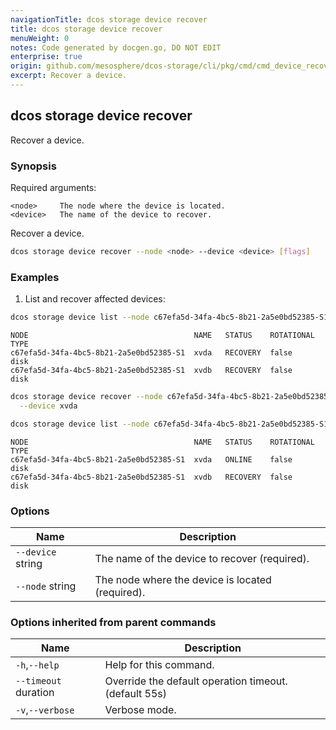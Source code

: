 ```yaml
---
navigationTitle: dcos storage device recover
title: dcos storage device recover
menuWeight: 0
notes: Code generated by docgen.go, DO NOT EDIT
enterprise: true
origin: github.com/mesosphere/dcos-storage/cli/pkg/cmd/cmd_device_recover.go
excerpt: Recover a device.
---
```


## dcos storage device recover

Recover a device.

### Synopsis

Required arguments:

    <node>     The node where the device is located.
    <device>   The name of the device to recover.

Recover a device.

```bash
dcos storage device recover --node <node> --device <device> [flags]
```

### Examples

1. List and recover affected devices:

```bash
dcos storage device list --node c67efa5d-34fa-4bc5-8b21-2a5e0bd52385-S1
```
```
NODE                                     NAME   STATUS    ROTATIONAL  TYPE
c67efa5d-34fa-4bc5-8b21-2a5e0bd52385-S1  xvda   RECOVERY  false       disk
c67efa5d-34fa-4bc5-8b21-2a5e0bd52385-S1  xvdb   RECOVERY  false       disk
```
```bash
dcos storage device recover --node c67efa5d-34fa-4bc5-8b21-2a5e0bd52385-S1 \
  --device xvda

dcos storage device list --node c67efa5d-34fa-4bc5-8b21-2a5e0bd52385-S1
```
```
NODE                                     NAME   STATUS    ROTATIONAL  TYPE
c67efa5d-34fa-4bc5-8b21-2a5e0bd52385-S1  xvda   ONLINE    false       disk
c67efa5d-34fa-4bc5-8b21-2a5e0bd52385-S1  xvdb   RECOVERY  false       disk
```

### Options

Name | Description
--- | ---
`--device` string | The name of the device to recover (required).
`--node` string | The node where the device is located (required).

### Options inherited from parent commands

Name | Description
--- | ---
`-h`,`--help` | Help for this command.
`--timeout` duration | Override the default operation timeout. (default 55s)
`-v`,`--verbose` | Verbose mode.

